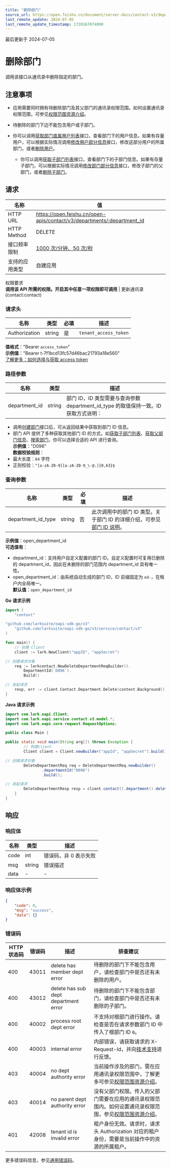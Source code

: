 ```yaml
---
title: "删除部门"
source_url: https://open.feishu.cn/document/server-docs/contact-v3/department/delete
last_remote_update: 2024-07-05
last_remote_update_timestamp: 1720167074000
---
```

最后更新于 2024-07-05

# 删除部门

调用该接口从通讯录中删除指定的部门。

## 注意事项

- 应用需要同时拥有待删除部门及其父部门的通讯录权限范围。如何设置通讯录权限范围，可参见[权限范围资源介绍](https://open.feishu.cn/document/ukTMukTMukTM/uETNz4SM1MjLxUzM/v3/guides/scope_authority)。
- 待删除的部门下边不能包含用户或子部门。

- 你可以调用[获取部门直属用户列表](https://open.feishu.cn/document/uAjLw4CM/ukTMukTMukTM/reference/contact-v3/user/find_by_department)接口，查看部门下的用户信息。如果有存量用户，可以根据实际情况调用[修改用户部分信息](https://open.feishu.cn/document/uAjLw4CM/ukTMukTMukTM/reference/contact-v3/user/patch)接口，修改这部分用户的所属部门，或者[删除用户](https://open.feishu.cn/document/uAjLw4CM/ukTMukTMukTM/reference/contact-v3/user/delete)。
    - 你可以调用[获取子部门列表](https://open.feishu.cn/document/uAjLw4CM/ukTMukTMukTM/reference/contact-v3/department/children)接口，查看部门下的子部门信息。如果有存量子部门，可以根据实际情况调用[修改部门部分信息](https://open.feishu.cn/document/uAjLw4CM/ukTMukTMukTM/reference/contact-v3/department/patch)接口，修改子部门的父部门，或者[删除子部门](https://open.feishu.cn/document/uAjLw4CM/ukTMukTMukTM/reference/contact-v3/department/delete)。

## 请求
名称 | 值
---|---
HTTP URL | https://open.feishu.cn/open-apis/contact/v3/departments/:department_id
HTTP Method | DELETE
接口频率限制 | [1000 次/分钟、50 次/秒](https://open.feishu.cn/document/ukTMukTMukTM/uUzN04SN3QjL1cDN)
支持的应用类型 | 自建应用
权限要求  
            **调用该 API 所需的权限。开启其中任意一项权限即可调用** | 更新通讯录(contact:contact)

### 请求头

名称 | 类型 | 必填 | 描述
--- | --- | --- | ---
Authorization | string | 是 | `tenant_access_token`  
**值格式**："Bearer `access_token`"  
**示例值**："Bearer t-7f1bcd13fc57d46bac21793a18e560"  
[了解更多：如何选择与获取 access token](https://open.feishu.cn/document/uAjLw4CM/ugTN1YjL4UTN24CO1UjN/trouble-shooting/how-to-choose-which-type-of-token-to-use)

### 路径参数

名称 | 类型 | 描述
--- | --- | ---
department_id | string | 部门 ID，ID 类型需要与查询参数 department_id_type 的取值保持一致。ID 获取方式说明：  
- 调用[创建部门](https://open.feishu.cn/document/uAjLw4CM/ukTMukTMukTM/reference/contact-v3/department/create)接口后，可从返回结果中获取到部门 ID 信息。  
- 部门 API 提供了多种获取其他部门 ID 的方式，如[获取子部门列表](https://open.feishu.cn/document/uAjLw4CM/ukTMukTMukTM/reference/contact-v3/department/children)、[获取父部门信息](https://open.feishu.cn/document/uAjLw4CM/ukTMukTMukTM/reference/contact-v3/department/parent)、[搜索部门](https://open.feishu.cn/document/uAjLw4CM/ukTMukTMukTM/reference/contact-v3/department/search)，你可以选择合适的 API 进行查询。  
**示例值**："D096"  
**数据校验规则**：  
- 最大长度：`64` 字符  
- 正则校验：`^[a-zA-Z0-9][a-zA-Z0-9_\-@.]{0,63}$`

### 查询参数

名称 | 类型 | 必填 | 描述
--- | --- | --- | ---
department_id_type | string | 否 | 此次调用中的部门 ID 类型。关于部门 ID 的详细介绍，可参见[部门 ID 说明](https://open.feishu.cn/document/uAjLw4CM/ukTMukTMukTM/reference/contact-v3/department/field-overview#23857fe0)。  
**示例值**：open_department_id  
**可选值有**：  
- department_id：支持用户自定义配置的部门 ID。自定义配置时可复用已删除的 department_id，因此在未删除的部门范围内 department_id 具有唯一性。  
- open_department_id：由系统自动生成的部门 ID，ID 前缀固定为 `od-`，在租户内全局唯一。  
**默认值**：`open_department_id`

**Go 请求示例**
```go
import (
	"context"

"github.com/larksuite/oapi-sdk-go/v3"
	"github.com/larksuite/oapi-sdk-go/v3/service/contact/v3"
)

func main() {
	// 创建 Client
	client := lark.NewClient("appID", "appSecret")

// 创建请求对象
	req := larkcontact.NewDeleteDepartmentReqBuilder().
		DepartmentId(`D096`).
		Build()

// 发起请求
	resp, err := client.Contact.Department.Delete(context.Background(), req)
}
```

**Java 请求示例**
```java
import com.lark.oapi.Client;
import com.lark.oapi.service.contact.v3.model.*;
import com.lark.oapi.core.request.RequestOptions;

public class Main {

public static void main(String arg[]) throws Exception {
        // 构建client
        Client client = Client.newBuilder("appId", "appSecret").build();

// 创建请求对象
        DeleteDepartmentReq req = DeleteDepartmentReq.newBuilder()
                .departmentId("D096")
                .build();

// 发起请求
        DeleteDepartmentResp resp = client.contact().department().delete(req, RequestOptions.newBuilder().build());
    }
}
```

## 响应

### 响应体

名称 | 类型 | 描述
--- | --- | ---
code | int | 错误码，非 0 表示失败
msg | string | 错误描述
data | \- | \-

### 响应体示例
```json
{
    "code": 0,
    "msg": "success",
    "data": {}
}
```

### 错误码

HTTP状态码 | 错误码 | 描述 | 排查建议
--- | --- | --- | ---
400 | 43011 | delete has member dept error | 待删除的部门下不能包含用户，请检查部门中是否还有未删除的用户。
400 | 43012 | delete has sub dept department error | 待删除的部门下不能包含部门，请检查部门中是否还有未删除的子部门。
400 | 40002 | process root dept error | 不支持对根部门进行操作。请检查是否在请求参数部门 ID 中传入了根部门 ID `0`。
400 | 40003 | internal error | 内部错误，请获取请求的 X-Request-Id，并向[技术支持](https://applink.feishu.cn/TLJpeNdW)进行反馈。
403 | 40004 | no dept authority error | 当前操作涉及的部门，需在应用通讯录权限范围中，了解更多可参见[权限范围资源介绍](https://open.feishu.cn/document/ukTMukTMukTM/uETNz4SM1MjLxUzM/v3/guides/scope_authority)。
403 | 40014 | no parent dept authority error | 没有父部门权限。传入的父部门需要在应用的通讯录权限范围内。如何设置通讯录权限范围，参见[权限范围资源介绍](https://open.feishu.cn/document/ukTMukTMukTM/uETNz4SM1MjLxUzM/v3/guides/scope_authority)。
401 | 42008 | tenant id is invalid error | 租户身份无效。请求时，请求头 Authorization 对应的租户身份，需要是当前操作中的资源的所属租户。

更多错误码信息，参见[通用错误码](https://open.feishu.cn/document/ukTMukTMukTM/ugjM14COyUjL4ITN)。
